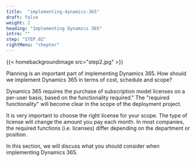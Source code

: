 ```yaml
---
title:  "implementing-dynamics-365"
draft: false
weight: 2
heading: "Implementing Dynamics 365"
intro: ""
step: "STEP.02"
rightMenu: "chepter"
---
```


{{< homebackgroundimage src="step2.jpg" >}}

Planning is an important part of implementing Dynamics 365. How should we implement Dynamics 365 in terms of cost, schedule and scope?

Dynamics 365 requires the purchase of subscription model licenses on a per-user basis, based on the functionality required." The "required functionality" will become clear in the scope of the deployment project.

It is very important to choose the right license for your scope. The type of license will change the amount you pay each month. In most companies, the required functions (i.e. licenses) differ depending on the department or position.

In this section, we will discuss what you should consider when implementing Dynamics 365.